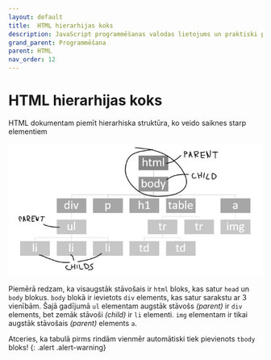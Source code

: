 ```yaml
---
layout: default
title:  HTML hierarhijas koks
description: JavaScript programmēšanas valodas lietojums un praktiski piemēri
grand_parent: Programmēšana
parent: HTML
nav_order: 12
---
```


# HTML hierarhijas koks

HTML dokumentam piemīt hierarhiska struktūra, ko veido saiknes starp elementiem

![DOM_tree](/media/dom_tree.JPG)

Piemērā redzam, ka visaugstāk stāvošais ir `html` bloks, kas satur `head` un `body` blokus. `body` blokā ir ievietots `div` elements, kas satur sarakstu ar 3 vienībām. Šajā gadījumā `ul` elementam augstāk stāvošs *(parent)* ir `div` elements, bet zemāk stāvoši *(child)* ir `li` elementi. `img` elementam ir tikai augstāk stāvošais *(parent)* elements `a`.

Atceries, ka tabulā pirms rindām vienmēr automātiski tiek pievienots `tbody` bloks!
{: .alert .alert-warning}
